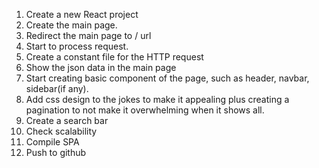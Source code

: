 1. Create a new React project
2. Create the main page.
3. Redirect the main page to / url
4. Start to process request.
5. Create a constant file for the HTTP request
6. Show the json data in the main page 
7. Start creating basic component of the page, such as header, navbar, sidebar(if any).
8. Add css design to the jokes to make it appealing plus creating a pagination to not make it overwhelming when it shows all.
9. Create a search bar
10. Check scalability
13. Compile SPA
14. Push to github
